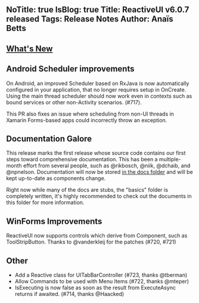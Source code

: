 NoTitle: true
IsBlog: true
Title: ReactiveUI v6.0.7 released
Tags: Release Notes
Author: Anaïs Betts
---

## [What's New](https://github.com/reactiveui/ReactiveUI/compare/6.0.6...6.0.7)

## Android Scheduler improvements

On Android, an improved Scheduler based on RxJava is now automatically configured in your application, that no longer requires setup in OnCreate. Using the main thread scheduler should now work even in contexts such as bound services or other non-Activity scenarios. (#717). 

This PR also fixes an issue where scheduling from non-UI threads in Xamarin Forms-based apps could incorrectly throw an exception. 

## Documentation Galore

This release marks the first release whose source code contains our first steps toward comprehensive documentation. This has been a multiple-month effort from several people, such as @rikbosch, @niik, @dchaib, and @npnelson. Documentation will now be stored [in the docs folder](https://github.com/reactiveui/ReactiveUI/tree/main/docs) and will be kept up-to-date as components change.

Right now while many of the docs are stubs, the "basics" folder is completely written, it's highly recommended to check out the documents in this folder for more information.

## WinForms Improvements

ReactiveUI now supports controls which derive from Component, such as ToolStripButton. Thanks to @vanderkleij for the patches (#720, #721)

## Other
- Add a Reactive class for UITabBarController (#723, thanks @tberman)
- Allow Commands to be used with Menu Items (#722, thanks @mteper)
- IsExecuting is now false as soon as the result from ExecuteAsync returns if awaited. (#714, thanks @Haacked)
